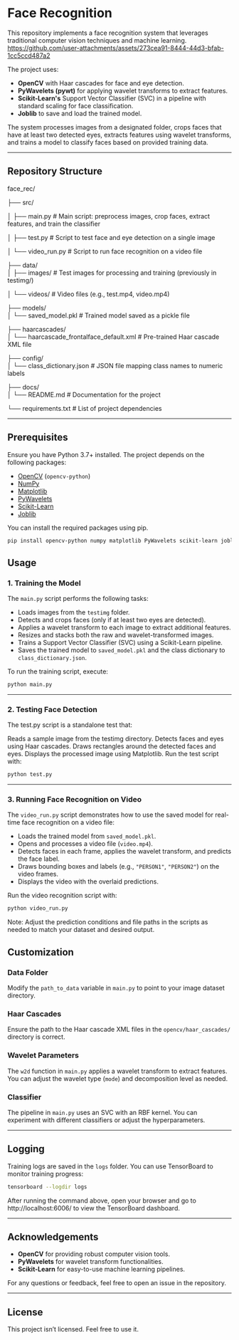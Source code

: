 # Face Recognition

This repository implements a face recognition system that leverages traditional computer vision techniques and machine learning. 
https://github.com/user-attachments/assets/273cea91-8444-44d3-bfab-1cc5ccd487a2

The project uses:

- **OpenCV** with Haar cascades for face and eye detection.
- **PyWavelets (pywt)** for applying wavelet transforms to extract features.
- **Scikit-Learn's** Support Vector Classifier (SVC) in a pipeline with standard scaling for face classification.
- **Joblib** to save and load the trained model.

The system processes images from a designated folder, crops faces that have at least two detected eyes, extracts features using wavelet transforms, and trains a model to classify faces based on provided training data.

---

## Repository Structure
face_rec/

├── src/                   

│   ├── main.py            # Main script: preprocess images, crop faces, extract features, and train the classifier

│   ├── test.py            # Script to test face and eye detection on a single image

│   └── video_run.py       # Script to run face recognition on a video file

├── data/                  
│   ├── images/            # Test images for processing and training (previously in testimg/)

│   └── videos/            # Video files (e.g., test.mp4, video.mp4)

├── models/                
│   └── saved_model.pkl    # Trained model saved as a pickle file

├── haarcascades/          
│   └── haarcascade_frontalface_default.xml  # Pre-trained Haar cascade XML file

├── config/                
│   └── class_dictionary.json  # JSON file mapping class names to numeric labels

├── docs/                  
│   └── README.md          # Documentation for the project

└── requirements.txt       # List of project dependencies


---

## Prerequisites

Ensure you have Python 3.7+ installed. The project depends on the following packages:

- [OpenCV](https://opencv.org/) (`opencv-python`)
- [NumPy](https://numpy.org/)
- [Matplotlib](https://matplotlib.org/)
- [PyWavelets](https://pywavelets.readthedocs.io/)
- [Scikit-Learn](https://scikit-learn.org/)
- [Joblib](https://joblib.readthedocs.io/)

You can install the required packages using pip.
```bash
pip install opencv-python numpy matplotlib PyWavelets scikit-learn joblib
```
## Usage

### 1. Training the Model
The `main.py` script performs the following tasks:

- Loads images from the `testimg` folder.
- Detects and crops faces (only if at least two eyes are detected).
- Applies a wavelet transform to each image to extract additional features.
- Resizes and stacks both the raw and wavelet-transformed images.
- Trains a Support Vector Classifier (SVC) using a Scikit-Learn pipeline.
- Saves the trained model to `saved_model.pkl` and the class dictionary to `class_dictionary.json`.

To run the training script, execute:

```bash
python main.py
```
--- 
### 2. Testing Face Detection
The test.py script is a standalone test that:

Reads a sample image from the testimg directory.
Detects faces and eyes using Haar cascades.
Draws rectangles around the detected faces and eyes.
Displays the processed image using Matplotlib.
Run the test script with:

```bash
python test.py
```
---
### 3. Running Face Recognition on Video
The `video_run.py` script demonstrates how to use the saved model for real-time face recognition on a video file:

- Loads the trained model from `saved_model.pkl`.
- Opens and processes a video file (`video.mp4`).
- Detects faces in each frame, applies the wavelet transform, and predicts the face label.
- Draws bounding boxes and labels (e.g., `"PERSON1"`, `"PERSON2"`) on the video frames.
- Displays the video with the overlaid predictions.

Run the video recognition script with:

```bash
python video_run.py
```

Note: Adjust the prediction conditions and file paths in the scripts as needed to match your dataset and desired output.

## Customization

### Data Folder
Modify the `path_to_data` variable in `main.py` to point to your image dataset directory.

### Haar Cascades
Ensure the path to the Haar cascade XML files in the `opencv/haar_cascades/` directory is correct.

### Wavelet Parameters
The `w2d` function in `main.py` applies a wavelet transform to extract features. You can adjust the wavelet type (`mode`) and decomposition level as needed.

### Classifier
The pipeline in `main.py` uses an SVC with an RBF kernel. You can experiment with different classifiers or adjust the hyperparameters.

---

## Logging
Training logs are saved in the `logs` folder. You can use TensorBoard to monitor training progress:

```bash
tensorboard --logdir logs
```
After running the command above, open your browser and go to http://localhost:6006/ to view the TensorBoard dashboard.

---
## Acknowledgements

- **OpenCV** for providing robust computer vision tools.
- **PyWavelets** for wavelet transform functionalities.
- **Scikit-Learn** for easy-to-use machine learning pipelines.

For any questions or feedback, feel free to open an issue in the repository.

--- 

## License
This project isn’t licensed. Feel free to use it.
